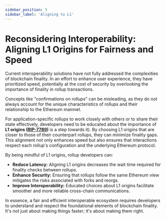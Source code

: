 ```yaml
---
sidebar_position: 5
sidebar_label: 'Aligning to L1'
---
```



# Reconsidering Interoperability: Aligning L1 Origins for Fairness and Speed

Current interoperability solutions have not fully addressed the complexities of blockchain finality. In an effort to enhance user experience, they have prioritized speed, potentially at the cost of security by overlooking the importance of finality in rollup transactions. 

Concepts like "confirmations on rollups" can be misleading, as they do not always account for the unique characteristics of rollups and their relationship to the Ethereum mainnet.

For application-specific rollups to work closely with others or to share their state effectively, developers need to be educated about the importance of **L1 origins ([RIP-7789](https://ethereum-magicians.org/t/rip-7789-cross-rollup-contingent-transactions/21402))** is a step towards it). By choosing L1 origins that are closer to those of their counterpart rollups, they can minimize finality gaps. This alignment not only enhances speed but also ensures that interactions respect each rollup's configuration and the underlying Ethereum protocol.

By being mindful of L1 origins, rollup developers can:

- **Reduce Latency:** Aligning L1 origins decreases the wait time required for finality checks between rollups.
- **Enhance Security:** Ensuring that rollups follow the same Ethereum view mitigates the risks associated with forks and reorgs.
- **Improve Interoperability:** Educated choices about L1 origins facilitate smoother and more reliable cross-chain communications.

In essence, a fair and efficient interoperable ecosystem requires developers to understand and respect the foundational elements of blockchain finality. It's not just about making things faster; it's about making them right.
